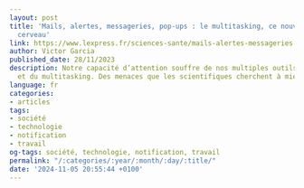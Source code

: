 ```yaml
---
layout: post
title: 'Mails, alertes, messageries, pop-ups : le multitasking, ce nouvel ennemi du
  cerveau'
link: https://www.lexpress.fr/sciences-sante/mails-alertes-messageries-pop-ups-les-nouveaux-ennemis-de-notre-cerveau-EVKXGQTFZZHQRLYORR6B5ELS6Y
author: Victor Garcia
published_date: 28/11/2023
description: Notre capacité d’attention souffre de nos multiples outils de communication
  et du multitasking. Des menaces que les scientifiques cherchent à mieux cerner.
language: fr
categories:
- articles
tags:
- société
- technologie
- notification
- travail
og-tags: société, technologie, notification, travail
permalink: "/:categories/:year/:month/:day/:title/"
date: '2024-11-05 20:55:44 +0100'
---
```

